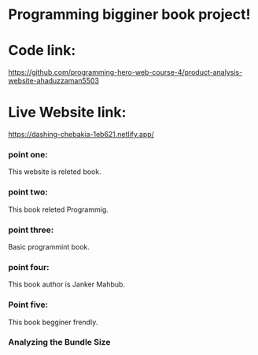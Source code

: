 # Programming bigginer book project!


# Code link:

https://github.com/programming-hero-web-course-4/product-analysis-website-ahaduzzaman5503

# Live Website link:

https://dashing-chebakia-1eb621.netlify.app/


### point one:

This website is releted book.

### point two:

This book releted Programmig.

### point three:

Basic programmint book.

### point four:

This book author is Janker Mahbub.
### Point five:

This book begginer frendly.

### Analyzing the Bundle Size

